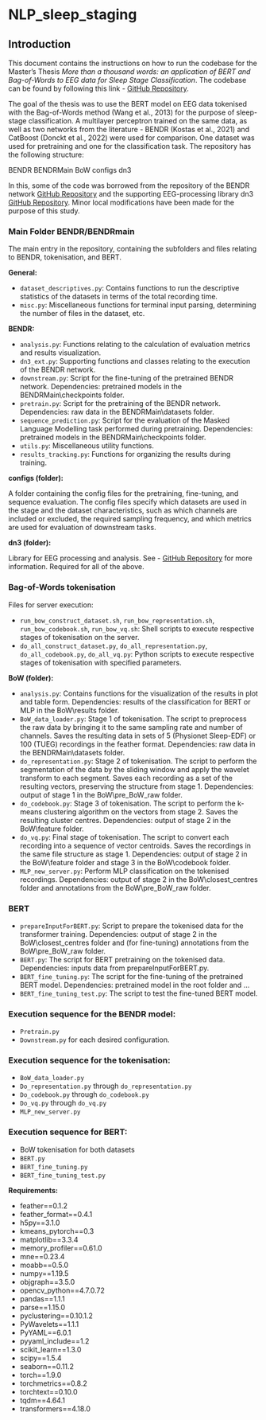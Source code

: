 # NLP_sleep_staging

## Introduction

This document contains the instructions on how to run the codebase for the Master’s Thesis *More than a thousand words: an application of BERT and Bag-of-Words to EEG data for Sleep Stage Classification*. The codebase can be found by following this link - [GitHub Repository](https://github.com/Grobulia/NLP_sleep_staging/).

The goal of the thesis was to use the BERT model on EEG data tokenised with the Bag-of-Words method (Wang et al., 2013) for the purpose of sleep-stage classification. A multilayer perceptron trained on the same data, as well as two networks from the literature - BENDR (Kostas et al., 2021) and CatBoost (Donckt et al., 2022) were used for comparison. One dataset was used for pretraining and one for the classification task. The repository has the following structure:

BENDR
  BENDRMain
    BoW
    configs
    dn3


In this, some of the code was borrowed from the repository of the BENDR network [GitHub Repository](https://github.com/SPOClab-ca/BENDR) and the supporting EEG-processing library dn3 [GitHub Repository](https://github.com/SPOClab-ca/dn3). Minor local modifications have been made for the purpose of this study.

### Main Folder BENDR/BENDRmain

The main entry in the repository, containing the subfolders and files relating to BENDR, tokenisation, and BERT.

**General:**

- `dataset_descriptives.py`: Contains functions to run the descriptive statistics of the datasets in terms of the total recording time.
- `misc.py`: Miscellaneous functions for terminal input parsing, determining the number of files in the dataset, etc.

**BENDR:**

- `analysis.py`: Functions relating to the calculation of evaluation metrics and results visualization.
- `dn3_ext.py`: Supporting functions and classes relating to the execution of the BENDR network.
- `downstream.py`: Script for the fine-tuning of the pretrained BENDR network. Dependencies: pretrained models in the BENDRMain\checkpoints folder.
- `pretrain.py`: Script for the pretraining of the BENDR network. Dependencies: raw data in the BENDRMain\datasets folder.
- `sequence_prediction.py`: Script for the evaluation of the Masked Language Modelling task performed during pretraining. Dependencies: pretrained models in the BENDRMain\checkpoints folder.
- `utils.py`: Miscellaneous utility functions.
- `results_tracking.py`: Functions for organizing the results during training.

**configs (folder):**

A folder containing the config files for the pretraining, fine-tuning, and sequence evaluation. The config files specify which datasets are used in the stage and the dataset characteristics, such as which channels are included or excluded, the required sampling frequency, and which metrics are used for evaluation of downstream tasks.

**dn3 (folder):**

Library for EEG processing and analysis. See - [GitHub Repository](https://github.com/SPOClab-ca/dn3) for more information. Required for all of the above.

### Bag-of-Words tokenisation

Files for server execution:

- `run_bow_construct_dataset.sh`, `run_bow_representation.sh`, `run_bow_codebook.sh`, `run_bow_vq.sh`: Shell scripts to execute respective stages of tokenisation on the server.
- `do_all_construct_dataset.py`, `do_all_representation.py`, `do_all_codebook.py`, `do_all_vq.py`: Python scripts to execute respective stages of tokenisation with specified parameters.

**BoW (folder):**

- `analysis.py`: Contains functions for the visualization of the results in plot and table form. Dependencies: results of the classification for BERT or MLP in the BoW\results folder.
- `BoW_data_loader.py`: Stage 1 of tokenisation. The script to preprocess the raw data by bringing it to the same sampling rate and number of channels. Saves the resulting data in sets of 5 (Physionet Sleep-EDF) or 100 (TUEG) recordings in the feather format. Dependencies: raw data in the BENDRMain\datasets folder.
- `do_representation.py`: Stage 2 of tokenisation. The script to perform the segmentation of the data by the sliding window and apply the wavelet transform to each segment. Saves each recording as a set of the resulting vectors, preserving the structure from stage 1. Dependencies: output of stage 1 in the BoW\pre_BoW_raw folder.
- `do_codebook.py`: Stage 3 of tokenisation. The script to perform the k-means clustering algorithm on the vectors from stage 2. Saves the resulting cluster centres. Dependencies: output of stage 2 in the BoW\feature folder.
- `do_vq.py`: Final stage of tokenisation. The script to convert each recording into a sequence of vector centroids. Saves the recordings in the same file structure as stage 1. Dependencies: output of stage 2 in the BoW\feature folder and stage 3 in the BoW\codebook folder.
- `MLP_new_server.py`: Perform MLP classification on the tokenised recordings. Dependencies: output of stage 2 in the BoW\closest_centres folder and annotations from the BoW\pre_BoW_raw folder.

### BERT

- `prepareInputForBERT.py`: Script to prepare the tokenised data for the transformer training. Dependencies: output of stage 2 in the BoW\closest_centres folder and (for fine-tuning) annotations from the BoW\pre_BoW_raw folder.
- `BERT.py`: The script for BERT pretraining on the tokenised data. Dependencies: inputs data from prepareInputForBERT.py.
- `BERT_fine_tuning.py`: The script for the fine-tuning of the pretrained BERT model. Dependencies: pretrained model in the root folder and ...
- `BERT_fine_tuning_test.py`: The script to test the fine-tuned BERT model.

### Execution sequence for the BENDR model:

- `Pretrain.py`
- `Downstream.py` for each desired configuration.

### Execution sequence for the tokenisation:

- `BoW_data_loader.py`
- `Do_representation.py` through `do_representation.py`
- `Do_codebook.py` through `do_codebook.py`
- `Do_vq.py` through `do_vq.py`
- `MLP_new_server.py`

### Execution sequence for BERT:

- BoW tokenisation for both datasets
- `BERT.py`
- `BERT_fine_tuning.py`
- `BERT_fine_tuning_test.py`

**Requirements:**

- feather==0.1.2
- feather_format==0.4.1
- h5py==3.1.0
- kmeans_pytorch==0.3
- matplotlib==3.3.4
- memory_profiler==0.61.0
- mne==0.23.4
- moabb==0.5.0
- numpy==1.19.5
- objgraph==3.5.0
- opencv_python==4.7.0.72
- pandas==1.1.1
- parse==1.15.0
- pyclustering==0.10.1.2
- PyWavelets==1.1.1
- PyYAML==6.0.1
- pyyaml_include==1.2
- scikit_learn==1.3.0
- scipy==1.5.4
- seaborn==0.11.2
- torch==1.9.0
- torchmetrics==0.8.2
- torchtext==0.10.0
- tqdm==4.64.1
- transformers==4.18.0
